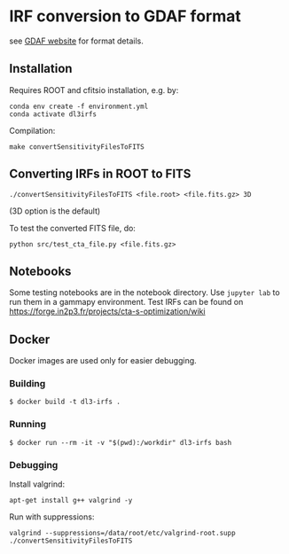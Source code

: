 # IRF conversion to GDAF format

see [GDAF website](https://gamma-astro-data-formats.readthedocs.io/en/latest/irfs/irf_components/index.html#point-spread-function) for format details.

## Installation

Requires ROOT and cfitsio installation, e.g. by:
```
conda env create -f environment.yml
conda activate dl3irfs
```

Compilation:
```
make convertSensitivityFilesToFITS
```

## Converting IRFs in ROOT to FITS

```
./convertSensitivityFilesToFITS <file.root> <file.fits.gz> 3D
```
(3D option is the default)

To test the converted FITS file, do:
```
python src/test_cta_file.py <file.fits.gz>
```

## Notebooks

Some testing notebooks are in the notebook directory. Use `jupyter lab` to run them in a gammapy environment.
Test IRFs can be found on https://forge.in2p3.fr/projects/cta-s-optimization/wiki

## Docker

Docker images are used only for easier debugging.

### Building

```
$ docker build -t dl3-irfs .
```

### Running

```
$ docker run --rm -it -v "$(pwd):/workdir" dl3-irfs bash
```

### Debugging

Install valgrind:
```
apt-get install g++ valgrind -y
```

Run with suppressions:
```
valgrind --suppressions=/data/root/etc/valgrind-root.supp ./convertSensitivityFilesToFITS
```

